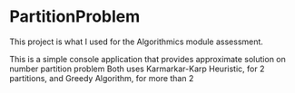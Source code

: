 # PartitionProblem
This project is what I used for the Algorithmics module assessment.

This is a simple console application that provides approximate solution on number partition problem 
Both uses Karmarkar-Karp Heuristic, for 2 partitions, and Greedy Algorithm, for more than 2

